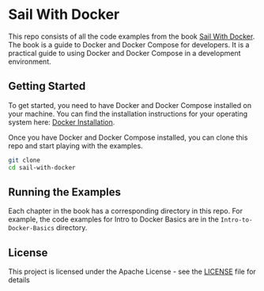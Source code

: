 # Sail With Docker

This repo consists of all the code examples from the book [Sail With Docker]().
The book is a guide to Docker and Docker Compose for developers. It is a
practical guide to using Docker and Docker Compose in a development
environment.


## Getting Started

To get started, you need to have Docker and Docker Compose installed on your
machine. You can find the installation instructions for your operating system
here: [Docker Installation](https://docs.docker.com/install/).

Once you have Docker and Docker Compose installed, you can clone this repo
and start playing with the examples.

```bash
git clone 
cd sail-with-docker
```

## Running the Examples

Each chapter in the book has a corresponding directory in this repo. For
example, the code examples for Intro to Docker Basics are in the `Intro-to-Docker-Basics` directory.

## License

This project is licensed under the Apache License - see the [LICENSE](LICENSE) file for details

